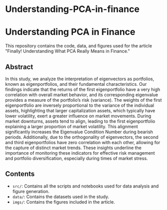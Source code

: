 # Understanding-PCA-in-finance

# Understanding PCA in Finance

This repository contains the code, data, and figures used for the article "Finally! Understanding What PCA Really Means in Finance."

## Abstract

In this study, we analyze the interpretation of eigenvectors as portfolios, known as eigenportfolios, and their fundamental characteristics. Our findings indicate that the returns of the first eigenportfolio have a very high correlation with overall market behavior, and its corresponding eigenvalue provides a measure of the portfolio’s risk (variance). The weights of the first eigenportfolio are inversely proportional to the variance of the individual assets, highlighting that larger capitalization assets, which typically have lower volatility, exert a greater influence on market movements. During market downturns, assets tend to align, leading to the first eigenportfolio explaining a larger proportion of market volatility. This alignment significantly increases the Eigenvalue Condition Number during bearish periods. Additionally, due to the orthogonality of eigenvectors, the second and third eigenportfolios have zero correlation with each other, allowing for the capture of distinct market trends. These insights underline the importance of monitoring these indicators for effective risk management and portfolio diversification, especially during times of market stress.

## Contents

- `src/`: Contains all the scripts and notebooks used for data analysis and figure generation.
- `data/`: Contains the datasets used in the study.
- `imgs/`: Contains the figures included in the article.

